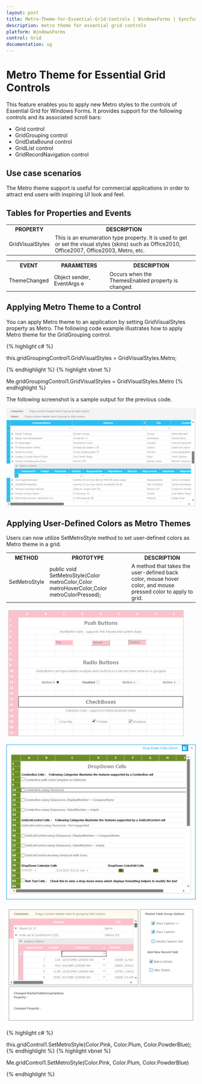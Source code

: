 ```yaml
---
layout: post
title: Metro-Theme-for-Essential-Grid-Controls | WindowsForms | Syncfusion
description: metro theme for essential grid controls
platform: WindowsForms
control: Grid
documentation: ug
---
```


# Metro Theme for Essential Grid Controls

This feature enables you to apply new Metro styles to the controls of Essential Grid for Windows Forms. It provides support for the following controls and its associated scroll bars:

* Grid control
* GridGrouping control
* GridDataBound control
* GridList control
* GridRecordNavigation control

## Use case scenarios

The Metro theme support is useful for commercial applications in order to attract end users with inspiring UI look and feel.

## Tables for Properties and Events



<table>
<tr>
<th>
PROPERTY</th><th>
DESCRIPTION</th></tr>
<tr>
<td>
GridVisualStyles</td><td>
This is an enumeration type property. It is used to get or set the visual styles (skins) such as Office2010, Office2007, Office2003, Metro, etc.</td></tr>
</table>




<table>
<tr>
<th>
EVENT</th><th>
PARAMETERS</th><th>
DESCRIPTION</th></tr>
<tr>
<td>
ThemeChanged</td><td>
Object sender, EventArgs e</td><td>
Occurs when the ThemesEnabled property is changed.</td></tr>
</table>


## Applying Metro Theme to a Control

You can apply Metro theme to an application by setting GridVisualStyles property as Metro. The following code example illustrates how to apply Metro theme for the GridGrouping control.

{% highlight c#  %}

this.gridGroupingControl1.GridVisualStyles = GridVisualStyles.Metro;



{% endhighlight   %}
{% highlight vbnet  %}

Me.gridGroupingControl1.GridVisualStyles = GridVisualStyles.Metro
{% endhighlight   %}

The following screenshot is a sample output for the previous code.

![](Metro-Theme-for-Essential-Grid-Controls_images/Metro-Theme-for-Essential-Grid-Controls_img1.png) 



## Applying User-Defined Colors as Metro Themes

Users can now utilize SetMetroStyle method to set user-defined colors as Metro theme in a grid. 



<table>
<tr>
<th>
METHOD</th><th>
PROTOTYPE</th><th>
DESCRIPTION</th></tr>
<tr>
<td>
SetMetroStyle</td><td>
public void SetMetroStyle(Color metroColor,Color metroHoverColor,Color metroColorPressed);</td><td>
A method that takes the user-defined back color, mouse hover color, and mouse pressed color to apply to grid.</td></tr>
</table>


![E:/Vol 2 Release/Feature/Metro Theme/snap/GridControl.PNG](Metro-Theme-for-Essential-Grid-Controls_images/Metro-Theme-for-Essential-Grid-Controls_img2.png) 



![](Metro-Theme-for-Essential-Grid-Controls_images/Metro-Theme-for-Essential-Grid-Controls_img3.png)





![](Metro-Theme-for-Essential-Grid-Controls_images/Metro-Theme-for-Essential-Grid-Controls_img4.png) 



{% highlight c#  %}

this.gridControl1.SetMetroStyle(Color.Pink, Color.Plum, Color.PowderBlue);
{% endhighlight   %}
{% highlight vbnet  %}




Me.gridControl1.SetMetroStyle(Color.Pink, Color.Plum, Color.PowderBlue)

{% endhighlight   %}


